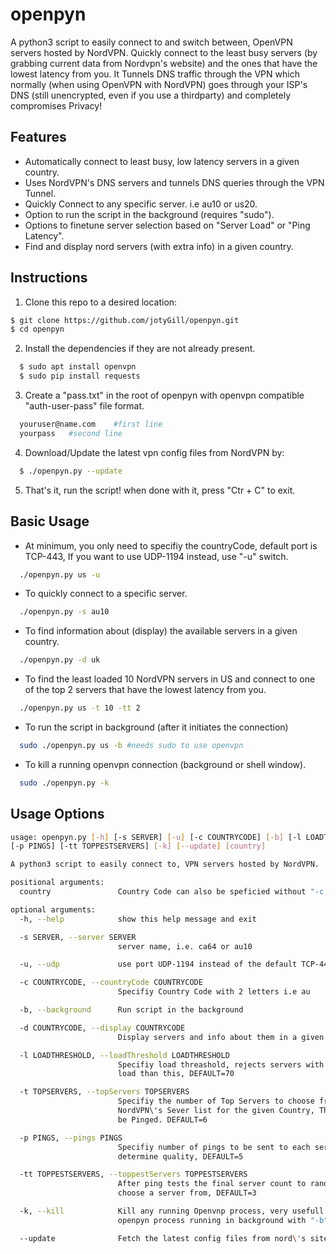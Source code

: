 # openpyn
A python3 script to easily connect to and switch between, OpenVPN servers hosted by NordVPN. Quickly connect to the least busy servers (by grabbing current data from Nordvpn's website) and the ones that have the lowest latency from you. It Tunnels DNS traffic through the VPN which normally (when using OpenVPN with NordVPN) goes through your ISP's DNS (still unencrypted, even if you use a thirdparty) and completely compromises Privacy!

## Features
* Automatically connect to least busy, low latency servers in a given country.
* Uses NordVPN's DNS servers and tunnels DNS queries through the VPN Tunnel.
* Quickly Connect to any specific server. i.e au10 or us20.
* Option to run the script in the background (requires "sudo").
* Options to finetune server selection based on "Server Load" or "Ping Latency".
* Find and display nord servers (with extra info) in a given country.

## Instructions
1. Clone this repo to a desired location:
``` bash
$ git clone https://github.com/jotyGill/openpyn.git
$ cd openpyn
```
2. Install the dependencies if they are not already present.
``` bash
  $ sudo apt install openvpn
  $ sudo pip install requests
```
3. Create a "pass.txt" in the root of openpyn with openvpn compatible "auth-user-pass" file format.
``` bash
  youruser@name.com    #first line
  yourpass   #second line
```
4. Download/Update the latest vpn config files from NordVPN by:
``` bash
  $ ./openpyn.py --update
```
5. That's it, run the script! when done with it, press "Ctr + C" to exit.

## Basic Usage
* At minimum, you only need to specifiy the countryCode, default port is TCP-443, If you want to use
UDP-1194 instead, use "-u" switch.
``` bash
  ./openpyn.py us -u
```
* To quickly connect to a specific server.
``` bash
  ./openpyn.py -s au10
```
* To find information about (display) the available servers in a given country.
``` bash
  ./openpyn.py -d uk
```
* To find the least loaded 10 NordVPN servers in US and connect to one of the top 2 servers that
have the lowest latency from you.
``` bash
  ./openpyn.py us -t 10 -tt 2
```
* To run the script in background (after it initiates the connection)
``` bash
  sudo ./openpyn.py us -b #needs sudo to use openvpn
```
* To kill a running openvpn connection (background or shell window).
``` bash
  sudo ./openpyn.py -k
```

## Usage Options
``` bash
usage: openpyn.py [-h] [-s SERVER] [-u] [-c COUNTRYCODE] [-b] [-l LOADTHRESHOLD] [-t TOPSERVERS]
[-p PINGS] [-tt TOPPESTSERVERS] [-k] [--update] [country]

A python3 script to easily connect to, VPN servers hosted by NordVPN.

positional arguments:
  country               Country Code can also be speficied without "-c," i.em"./openpyn.py au"

optional arguments:
  -h, --help            show this help message and exit

  -s SERVER, --server SERVER
                        server name, i.e. ca64 or au10

  -u, --udp             use port UDP-1194 instead of the default TCP-443

  -c COUNTRYCODE, --countryCode COUNTRYCODE
                        Specifiy Country Code with 2 letters i.e au

  -b, --background      Run script in the background

  -d COUNTRYCODE, --display COUNTRYCODE
                        Display servers and info about them in a given country

  -l LOADTHRESHOLD, --loadThreshold LOADTHRESHOLD
                        Specifiy load threashold, rejects servers with more
                        load than this, DEFAULT=70

  -t TOPSERVERS, --topServers TOPSERVERS
                        Specifiy the number of Top Servers to choose from the
                        NordVPN\'s Sever list for the given Country, These will
                        be Pinged. DEFAULT=6

  -p PINGS, --pings PINGS
                        Specifiy number of pings to be sent to each server to
                        determine quality, DEFAULT=5

  -tt TOPPESTSERVERS, --toppestServers TOPPESTSERVERS
                        After ping tests the final server count to randomly
                        choose a server from, DEFAULT=3

  -k, --kill            Kill any running Openvnp process, very usefull to kill
                        openpyn process running in background with "-b" switch

  --update              Fetch the latest config files from nord\'s site
  ```
